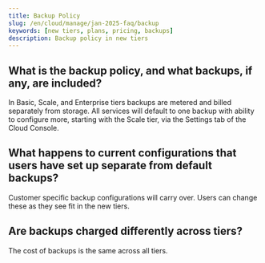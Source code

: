 ```yaml
---
title: Backup Policy
slug: /en/cloud/manage/jan-2025-faq/backup
keywords: [new tiers, plans, pricing, backups]
description: Backup policy in new tiers
---
```


## What is the backup policy, and what backups, if any, are included?

In Basic, Scale, and Enterprise tiers backups are metered and billed separately from storage. All services will default to one backup with ability to configure more, starting with the Scale tier, via the Settings tab of the Cloud Console. 

## What happens to current configurations that users have set up separate from default backups?

Customer specific backup configurations will carry over.  Users can change these as they see fit in the new tiers.

## Are backups charged differently across tiers?

The cost of backups is the same across all tiers.
